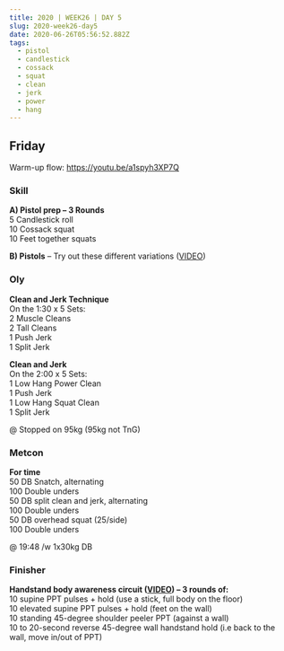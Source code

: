 ```yaml
---
title: 2020 | WEEK26 | DAY 5
slug: 2020-week26-day5
date: 2020-06-26T05:56:52.882Z
tags:
  - pistol
  - candlestick
  - cossack
  - squat
  - clean
  - jerk
  - power
  - hang
---
```

## Friday

Warm-up flow: <https://youtu.be/a1spyh3XP7Q>

### Skill

**A) Pistol prep – 3 Rounds**\
5 Candlestick roll\
10 Cossack squat\
10 Feet together squats

**B) Pistols** – Try out these different variations ([VIDEO](https://vimeo.com/414503642/c1167bdae9))

### Oly

**Clean and Jerk Technique**\
On the 1:30 x 5 Sets:\
2 Muscle Cleans\
2 Tall Cleans\
1 Push Jerk\
1 Split Jerk

**Clean and Jerk**\
On the 2:00 x 5 Sets:\
1 Low Hang Power Clean\
1 Push Jerk\
1 Low Hang Squat Clean\
1 Split Jerk

@ Stopped on 95kg (95kg not TnG)

### Metcon

**For time**\
50 DB Snatch, alternating\
100 Double unders\
50 DB split clean and jerk, alternating\
100 Double unders\
50 DB overhead squat (25/side)\
100 Double unders

@ 19:48 /w 1x30kg DB

### Finisher

**Handstand body awareness circuit ([VIDEO](https://vimeo.com/419376294/769e515b22)) – 3 rounds of:**\
10 supine PPT pulses + hold (use a stick, full body on the floor)\
10 elevated supine PPT pulses + hold (feet on the wall)\
10 standing 45-degree shoulder peeler PPT (against a wall)\
10 to 20-second reverse 45-degree wall handstand hold (i.e back to the wall, move in/out of PPT)